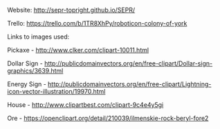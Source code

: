 Website: http://sepr-topright.github.io/SEPR/

Trello: https://trello.com/b/1TR8XhPy/roboticon-colony-of-york

Links to images used:

Pickaxe - http://www.clker.com/clipart-10011.html

Dollar Sign - http://publicdomainvectors.org/en/free-clipart/Dollar-sign-graphics/3639.html

Energy Sign - http://publicdomainvectors.org/en/free-clipart/Lightning-icon-vector-illustration/19970.html

House - http://www.clipartbest.com/clipart-9c4e4y5gi

Ore - https://openclipart.org/detail/210039/ilmenskie-rock-beryl-fore2
